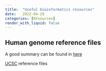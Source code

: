 ```yaml
---
title:  "Useful bioinformatics resources"
date:   2022-04-29
categories: [Resources]
render_with_liquid: false
---
```


## Human genome reference files
A good summary can be found in [here](https://zhuanlan.zhihu.com/p/459138541)

[UCSC](http://hgdownload.soe.ucsc.edu/goldenPath/hg38/bigZips/) reference files


